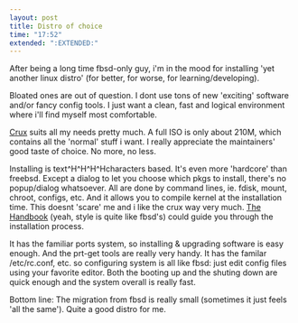 ```yaml
---
layout: post
title: Distro of choice
time: "17:52"
extended: ":EXTENDED:"
---
```


After being a long time fbsd-only guy, i'm in the mood for installing 'yet another linux distro' (for better, for worse, for learning/developing).

Bloated ones are out of question. I dont use tons of new 'exciting' software and/or fancy config tools. I just want a clean, fast and logical environment where i'll find myself most comfortable.

<a href=http://www.crux.nu/>Crux</a> suits all my needs pretty much. A full ISO is only about 210M, which contains all the 'normal' stuff i want. I really appreciate the maintainers' good taste of choice. No more, no less.

Installing is text^H^H^H^Hcharacters based. It's even more 'hardcore' than freebsd. Except a dialog to let you choose which pkgs to install, there's no popup/dialog whatsoever. All are done by command lines, ie. fdisk, mount, chroot, configs, etc. And it allows you to compile kernel at the installation time. This doesnt 'scare' me and i like the crux way very much. <a href=http://crux.nu/doc/handbook.html>The Handbook</a> (yeah, style is quite like fbsd's) could guide you through the installation process.

It has the familiar ports system, so installing & upgrading software is easy enough. And the prt-get tools are really very handy. It has the familar /etc/rc.conf, etc. so configuring system is all like fbsd: just edit config files using your favorite editor. Both the booting up and the shuting down are quick enough and the system overall is really fast. 


Bottom line: The migration from fbsd is really small (sometimes it just feels 'all the same'). Quite a good distro for me.

